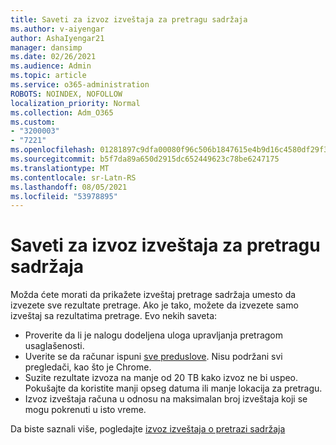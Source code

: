 ```yaml
---
title: Saveti za izvoz izveštaja za pretragu sadržaja
ms.author: v-aiyengar
author: AshaIyengar21
manager: dansimp
ms.date: 02/26/2021
ms.audience: Admin
ms.topic: article
ms.service: o365-administration
ROBOTS: NOINDEX, NOFOLLOW
localization_priority: Normal
ms.collection: Adm_O365
ms.custom:
- "3200003"
- "7221"
ms.openlocfilehash: 01281897c9dfa00080f96c506b1847615e4b9d16c4580df29f36c9ba18950682
ms.sourcegitcommit: b5f7da89a650d2915dc652449623c78be6247175
ms.translationtype: MT
ms.contentlocale: sr-Latn-RS
ms.lasthandoff: 08/05/2021
ms.locfileid: "53978895"
---
```

# <a name="tips-for-exporting-a-report-for-content-search"></a>Saveti za izvoz izveštaja za pretragu sadržaja

Možda ćete morati da prikažete izveštaj pretrage sadržaja umesto da izvezete sve rezultate pretrage. Ako je tako, možete da izvezete samo izveštaj sa rezultatima pretrage. Evo nekih saveta:

- Proverite da li je nalogu dodeljena uloga upravljanja pretragom usaglašenosti.
- Uverite se da računar ispuni [sve preduslove](https://go.microsoft.com/fwlink/?linkid=2102407). Nisu podržani svi pregledači, kao što je Chrome.
- Suzite rezultate izvoza na manje od 20 TB kako izvoz ne bi uspeo. Pokušajte da koristite manji opseg datuma ili manje lokacija za pretragu.
- Izvoz izveštaja računa u odnosu na maksimalan broj izveštaja koji se mogu pokrenuti u isto vreme.

Da biste saznali više, pogledajte [izvoz izveštaja o pretrazi sadržaja](https://go.microsoft.com/fwlink/?linkid=2102409)